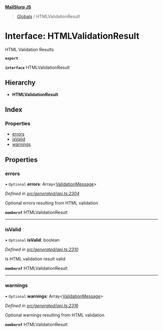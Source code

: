 **[MailSlurp JS](../README.md)**

> [Globals](../README.md) / HTMLValidationResult

# Interface: HTMLValidationResult

HTML Validation Results

**`export`** 

**`interface`** HTMLValidationResult

## Hierarchy

* **HTMLValidationResult**

## Index

### Properties

* [errors](htmlvalidationresult.md#errors)
* [isValid](htmlvalidationresult.md#isvalid)
* [warnings](htmlvalidationresult.md#warnings)

## Properties

### errors

• `Optional` **errors**: Array\<[ValidationMessage](validationmessage.md)>

*Defined in [src/generated/api.ts:2304](https://github.com/mailslurp/mailslurp-client/blob/5a4fc29/src/generated/api.ts#L2304)*

Optional errors resulting from HTML validation

**`memberof`** HTMLValidationResult

___

### isValid

• `Optional` **isValid**: boolean

*Defined in [src/generated/api.ts:2310](https://github.com/mailslurp/mailslurp-client/blob/5a4fc29/src/generated/api.ts#L2310)*

Is HTML validation result valid

**`memberof`** HTMLValidationResult

___

### warnings

• `Optional` **warnings**: Array\<[ValidationMessage](validationmessage.md)>

*Defined in [src/generated/api.ts:2316](https://github.com/mailslurp/mailslurp-client/blob/5a4fc29/src/generated/api.ts#L2316)*

Optional warnings resulting from HTML validation

**`memberof`** HTMLValidationResult
